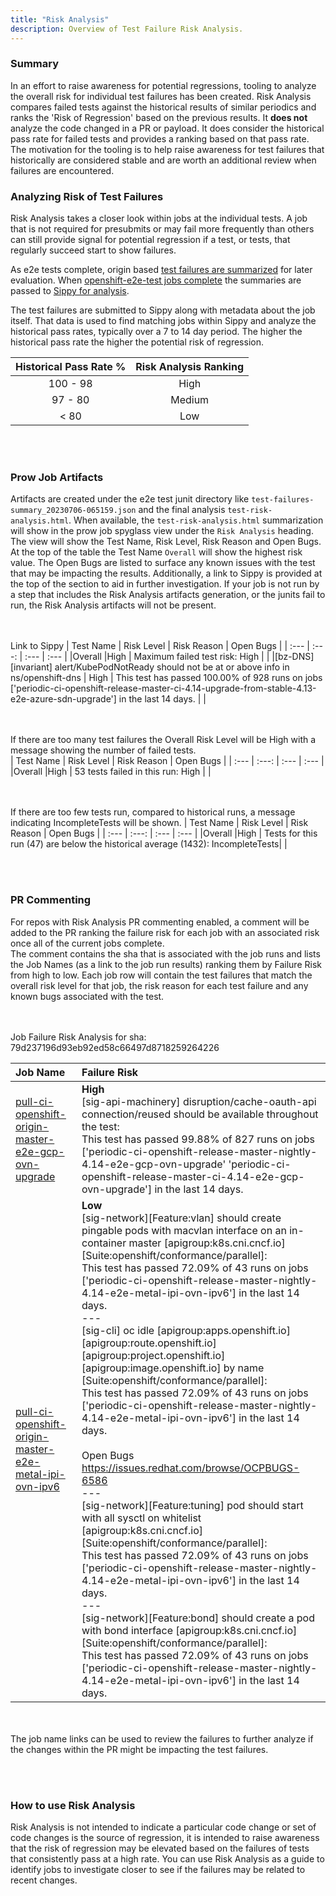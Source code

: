 ```yaml
---
title: "Risk Analysis"
description: Overview of Test Failure Risk Analysis.
---
```


### Summary
In an effort to raise awareness for potential regressions, 
tooling to analyze the overall risk for individual test failures has been created.  Risk 
Analysis compares failed tests against the historical results of similar periodics and 
ranks the 'Risk of Regression' based on the previous results. It **does not** analyze the code changed in a PR or payload. It 
does consider the historical pass rate for failed tests 
and provides a ranking based on that pass rate.  The motivation for the tooling is to help raise awareness 
for test failures that historically are considered stable and are worth an additional review when failures are encountered.

### Analyzing Risk of Test Failures
Risk Analysis takes a closer look within jobs at the individual tests.  A 
job that is not required for presubmits or may fail more frequently than others can still provide signal for potential regression if a test, or tests, 
that regularly succeed start to show failures.

As e2e tests complete, origin based 
[test failures are summarized](https://github.com/openshift/origin/blob/798a6eaf2327ecccf8f81c3a18127156aea72bd3/pkg/riskanalysis/write_test_failure_summary.go#L19) 
for later evaluation. When 
[openshift-e2e-test jobs complete](https://github.com/openshift/release/blob/fb6ba3c103e477a74bdf0d5faab5bb13cb1556af/ci-operator/step-registry/openshift/e2e/test/openshift-e2e-test-commands.sh#L45) 
the summaries are passed to 
[Sippy for analysis](https://github.com/openshift/sippy/blob/376a0be3595f7f5ddda90e5f8834293ab93277e5/pkg/sippyserver/server.go#L1033).



The test failures are submitted to Sippy along with metadata about the job itself.  That 
data is used to find matching jobs within Sippy and analyze the historical pass rates, 
typically over a 7 to 14 day period. The 
higher the historical pass rate the higher the potential risk of regression.

| Historical Pass Rate % | Risk Analysis Ranking |
| :---: | :---: |
| 100 - 98 | High |
| 97 - 80 | Medium | 
| < 80 | Low |


<br><br>
### Prow Job Artifacts ###
Artifacts are created under the e2e test junit directory like `test-failures-summary_20230706-065159.json` and the final 
analysis `test-risk-analysis.html`.  When available, the `test-risk-analysis.html` 
summarization will show in the prow job spyglass view under the `Risk Analysis` 
heading.  The view will show the Test Name, Risk Level, Risk Reason and 
Open Bugs.  At the top of the table the Test Name `Overall` will 
show the highest risk value.  The Open Bugs 
are listed to surface any known issues with the test that may be impacting the results.  Additionally,
 a link to Sippy is provided at the top of the section to aid in further investigation. If your job is not run by a step that includes 
 the Risk Analysis artifacts generation, or the junits fail to run, the Risk Analysis artifacts will not be present.

<br><br>
Link to Sippy
| Test Name	| Risk Level |	Risk Reason | Open Bugs |
| :--- | :---: | :--- | :--- |
|Overall	|High	| Maximum failed test risk: High | |
|[bz-DNS][invariant] alert/KubePodNotReady should not be at or above info in ns/openshift-dns |	High | This test has passed 100.00% of 928 runs on jobs ['periodic-ci-openshift-release-master-ci-4.14-upgrade-from-stable-4.13-e2e-azure-sdn-upgrade'] in the last 14 days. | |

<br><br>
If there are too many test failures the Overall Risk Level will be High with a message showing the number of failed tests.  
| Test Name	| Risk Level |	Risk Reason | Open Bugs |
| :--- | :---: | :--- | :--- |
|Overall	|High	| 53 tests failed in this run: High | |

<br><br>
If there are too few tests run, 
compared to historical runs, a message indicating IncompleteTests will be 
shown.
| Test Name	| Risk Level |	Risk Reason | Open Bugs |
| :--- | :---: | :--- | :--- |
|Overall	|High	| Tests for this run (47) are below the historical average (1432): IncompleteTests| |

<br><br>
### PR Commenting ###
For repos with Risk Analysis PR commenting enabled, 
a comment will be added to the PR ranking the 
failure risk for each job with an associated risk once all of the current jobs complete.  
The comment contains the sha that is associated with the job runs and 
lists the Job Names (as a link to the job run results) ranking them by Failure Risk from high to 
low. Each job row will contain the test failures that match the overall risk level for that 
job, the risk reason for each test failure and any known bugs associated with the test.

<br><br>
Job Failure Risk Analysis for sha: 79d237196d93eb92ed58c66497d8718259264226

| Job Name | Failure Risk |
|:---|:---|
|[pull-ci-openshift-origin-master-e2e-gcp-ovn-upgrade](https://prow.ci.openshift.org/view/gs/origin-ci-test/pr-logs/pull/28075/pull-ci-openshift-origin-master-e2e-gcp-ovn-upgrade/1682395379418533888)|<b>High</b><br>[sig-api-machinery] disruption/cache-oauth-api connection/reused should be available throughout the test:<br>This test has passed 99.88% of 827 runs on jobs ['periodic-ci-openshift-release-master-nightly-4.14-e2e-gcp-ovn-upgrade' 'periodic-ci-openshift-release-master-ci-4.14-e2e-gcp-ovn-upgrade'] in the last 14 days.|
|[pull-ci-openshift-origin-master-e2e-metal-ipi-ovn-ipv6](https://prow.ci.openshift.org/view/gs/origin-ci-test/pr-logs/pull/28075/pull-ci-openshift-origin-master-e2e-metal-ipi-ovn-ipv6/1682395380257394688)|<b>Low</b><br>[sig-network][Feature:vlan] should create pingable pods with macvlan interface on an in-container master [apigroup:k8s.cni.cncf.io] [Suite:openshift/conformance/parallel]:<br>This test has passed 72.09% of 43 runs on jobs ['periodic-ci-openshift-release-master-nightly-4.14-e2e-metal-ipi-ovn-ipv6'] in the last 14 days.<br>---<br>[sig-cli] oc idle [apigroup:apps.openshift.io][apigroup:route.openshift.io][apigroup:project.openshift.io][apigroup:image.openshift.io] by name [Suite:openshift/conformance/parallel]:<br>This test has passed 72.09% of 43 runs on jobs ['periodic-ci-openshift-release-master-nightly-4.14-e2e-metal-ipi-ovn-ipv6'] in the last 14 days.<br><br>Open Bugs<br>https://issues.redhat.com/browse/OCPBUGS-6586<br>---<br>[sig-network][Feature:tuning] pod should start with all sysctl on whitelist [apigroup:k8s.cni.cncf.io] [Suite:openshift/conformance/parallel]:<br>This test has passed 72.09% of 43 runs on jobs ['periodic-ci-openshift-release-master-nightly-4.14-e2e-metal-ipi-ovn-ipv6'] in the last 14 days.<br>---<br>[sig-network][Feature:bond] should create a pod with bond interface [apigroup:k8s.cni.cncf.io] [Suite:openshift/conformance/parallel]:<br>This test has passed 72.09% of 43 runs on jobs ['periodic-ci-openshift-release-master-nightly-4.14-e2e-metal-ipi-ovn-ipv6'] in the last 14 days.|

<br><br>
The job name links can be used to review the failures to further analyze if the changes within the PR might be impacting the test failures. 

<br><br>
### How to use Risk Analysis ###
Risk Analysis is not intended to indicate a particular code change 
or set of code changes is the source of regression, 
it is intended to raise awareness that the risk of regression may be 
elevated based on the failures of tests that consistently pass at a high rate.  You 
can use Risk Analysis as a guide to identify jobs to investigate closer to see if the failures may be related to recent changes.